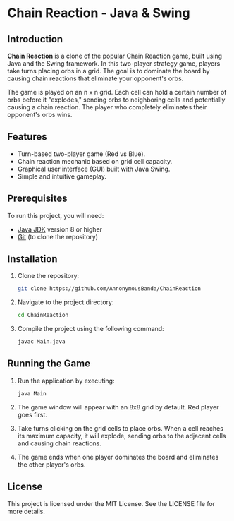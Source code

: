 
# Chain Reaction - Java & Swing

## Introduction

**Chain Reaction** is a clone of the popular Chain Reaction game, built using Java and the Swing framework. In this two-player strategy game, players take turns placing orbs in a grid. The goal is to dominate the board by causing chain reactions that eliminate your opponent's orbs.

The game is played on an n x n grid. Each cell can hold a certain number of orbs before it "explodes," sending orbs to neighboring cells and potentially causing a chain reaction. The player who completely eliminates their opponent's orbs wins.

## Features
- Turn-based two-player game (Red vs Blue).
- Chain reaction mechanic based on grid cell capacity.
- Graphical user interface (GUI) built with Java Swing.
- Simple and intuitive gameplay.

## Prerequisites

To run this project, you will need:
- [Java JDK](https://www.oracle.com/java/technologies/javase-jdk11-downloads.html) version 8 or higher
- [Git](https://git-scm.com/) (to clone the repository)

## Installation

1. Clone the repository:
    ```bash
    git clone https://github.com/AnnonymousBanda/ChainReaction
    ```

2. Navigate to the project directory:
    ```bash
    cd ChainReaction
    ```

3. Compile the project using the following command:
    ```bash
    javac Main.java
    ```

## Running the Game

1. Run the application by executing:
    ```bash
    java Main
    ```

2. The game window will appear with an 8x8 grid by default. Red player goes first.

3. Take turns clicking on the grid cells to place orbs. When a cell reaches its maximum capacity, it will explode, sending orbs to the adjacent cells and causing chain reactions.

4. The game ends when one player dominates the board and eliminates the other player's orbs.

## License
This project is licensed under the MIT License. See the LICENSE file for more details.
